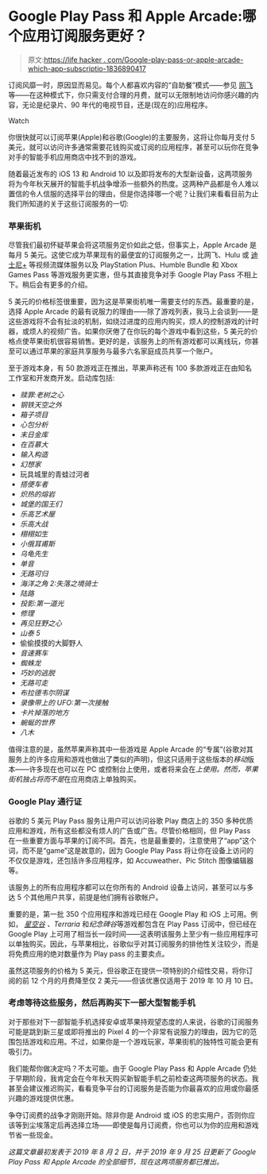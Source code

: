 # Google Play Pass 和 Apple Arcade:哪个应用订阅服务更好？

> 原文:[https://life hacker . com/Google-play-pass-or-apple-arcade-which-app-subscriptio-1836890417](https://lifehacker.com/google-play-pass-or-apple-arcade-which-app-subscriptio-1836890417)

订阅风靡一时，原因显而易见。每个人都喜欢内容的“自助餐”模式——参见 [网飞](https://lifehacker.com/tag/coming-and-going) 等——在这种模式下，你只需支付合理的月费，就可以无限制地访问你感兴趣的内容，无论是纪录片、90 年代的电视节目，还是(现在的)应用程序。

Watch

你很快就可以订阅苹果(Apple)和谷歌(Google)的主要服务，这将让你每月支付 5 美元，就可以访问许多通常需要花钱购买或订阅的应用程序，甚至可以玩你在竞争对手的智能手机应用商店中找不到的游戏。

随着最近发布的 iOS 13 和 Android 10 以及即将发布的大型新设备，这两项服务将为今年秋天展开的智能手机战争增添一些额外的热度。这两种产品都是令人难以置信的令人信服的选择平台的理由，但是你选择哪一个呢？让我们来看看目前为止我们所知道的关于这些订阅服务的一切:

### **苹果街机**

尽管我们最初怀疑苹果会将这项服务定价如此之低，但事实上，Apple Arcade 是每月 5 美元。这使它成为苹果现有的最便宜的订阅服务之一，比网飞、Hulu 或 [迪士尼+](https://lifehacker.com/see-what-s-coming-to-disney-plus-before-it-launches-1838178773) 等视频流媒体服务以及 PlayStation Plus、Humble Bundle 和 Xbox Games Pass 等游戏服务更实惠，但与其直接竞争对手 Google Play Pass 不相上下。稍后会有更多的介绍。

5 美元的价格标签很重要，因为这是苹果街机唯一需要支付的东西。最重要的是，选择 Apple Arcade 的最有说服力的理由——除了游戏列表，我马上会谈到——是这些游戏将不会有扯淡的机制，如绕过进度的应用内购买，烦人的控制游戏的计时器，或烦人的视频广告。如果你厌倦了在你玩的每个游戏中看到这些，5 美元的价格点使苹果街机很容易销售。更好的是，该服务上的所有游戏都可以离线玩，你甚至可以通过苹果的家庭共享服务与最多六名家庭成员共享一个账户。

至于游戏本身，有 50 款游戏正在推出，苹果声称还有 100 多款游戏正在由知名工作室和开发商开发。启动库包括:

*   *赎罪:老树之心*
*   *钢铁天空之外*
*   *箱子项目*
*   *心包分析*
*   *末日金库*
*   *在百慕大*
*   *输入构造*
*   *幻想家*
*   玩具城里的青蛙过河者
*   *搭便车者*
*   *炽热的熔岩*
*   *城堡的国王们*
*   *乐高艺术屋*
*   *乐高大战*
*   *栩栩如生*
*   *小俄耳甫斯*
*   *乌龟先生*
*   *单音*
*   *无路可归*
*   *海洋之角 2:失落之境骑士*
*   *陆路*
*   *投影:第一道光*
*   *修理*
*   *再见狂野之心*
*   *山泰 5*
*   偷偷摸摸的大脚野人
*   *音速赛车*
*   *蜘蛛龙*
*   *巧妙的逃脱*
*   *无路可走*
*   *布拉德韦尔阴谋*
*   *录像带上的 UFO:第一次接触*
*   *卡片掉落的地方*
*   *蜿蜒的世界*
*   *八木*

值得注意的是，虽然苹果声称其中一些游戏是 Apple Arcade 的“专属”(谷歌对其服务上的许多应用和游戏也做出了类似的声明)，但这只适用于这些版本的*移动*版本——许多现在也可以在 PC 或控制台上使用，或者将来会在*上使用。*然而，苹果街机独占将*而不是*在应用商店上单独购买。

### **Google Play 通行证**

谷歌的 5 美元 Play Pass 服务让用户可以访问谷歌 Play 商店上的 350 多种优质应用和游戏，所有这些都没有烦人的广告或广告。尽管价格相同，但 Play Pass 在一些重要方面与苹果的订阅不同。首先，也是最重要的，注意使用了“app”这个词，而不是“game”这是故意的，因为 Google Play Pass 将让你在设备上访问的不仅仅是游戏，还包括许多应用程序，如 Accuweather、Pic Stitch 图像编辑器等。

该服务上的所有应用程序都可以在你所有的 Android 设备上访问，甚至可以与多达 5 个其他用户共享，前提是他们拥有谷歌帐户。

重要的是，第一批 350 个应用程序和游戏已经在 Google Play 和 iOS 上可用。例如， [*星空谷*](https://play.google.com/store/apps/details?id=com.chucklefish.stardewvalley&hl=en_US) *、Terraria* 和*纪念碑谷*等游戏都包含在 Play Pass 订阅中，但已经在 Google Play 上可用了相当长一段时间——这表明该服务上至少有一些应用程序可以单独购买。因此，与苹果相比，谷歌似乎对其订阅服务的排他性关注较少，而是将免费应用的绝对数量作为 Play pass 的主要卖点。

虽然这项服务的价格为 5 美元，但谷歌正在提供一项特别的介绍性交易，将你订阅的前 12 个月的月费降至仅 2 美元——但该优惠仅适用于 2019 年 10 月 10 日。

### **考虑等待这些服务，然后再购买下一部大型智能手机**

对于那些对下一部智能手机选择安卓或苹果持观望态度的人来说，谷歌的订阅服务可能是跳到新三星或即将推出的 Pixel 4 的一个非常有说服力的理由，因为它的范围包括游戏和应用。不过，如果你是一个游戏玩家，苹果街机的独特性可能会更有吸引力。

我们能帮你做决定吗？不太可能。由于 Google Play Pass 和 Apple Arcade 仍处于早期阶段，我肯定会在今年秋天购买新智能手机之前检查这两项服务的状态。我甚至会建议推迟购买，看看竞争平台的订阅服务是否能为你最喜欢的应用或你最感兴趣的游戏提供优惠。

争夺订阅费的战争才刚刚开始。除非你是 Android 或 iOS 的忠实用户，否则你应该等到尘埃落定后再选择立场——即使是每月订阅费，你也可以为你的应用和游戏节省一些现金。

*这篇文章最初发表于 2019 年 8 月 2 日，并于 2019 年 9 月 25 日更新了 Google Play Pass 和 Apple Arcade 的全部细节，现在这两项服务都已推出。*